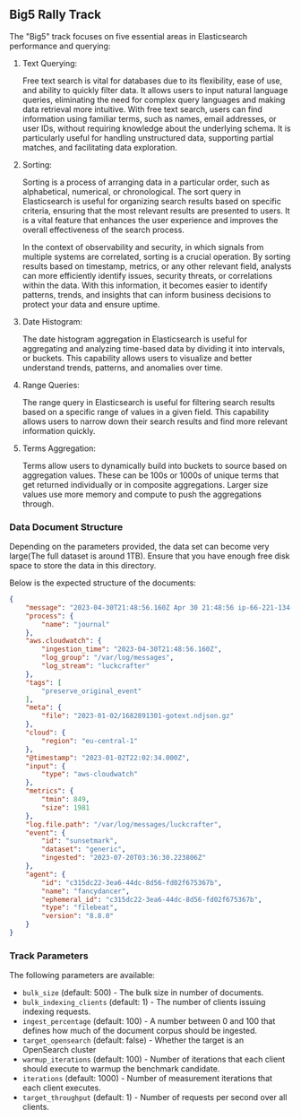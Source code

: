 ## Big5 Rally Track

The "Big5" track focuses on five essential areas in Elasticsearch performance and querying:

1. Text Querying:

   Free text search is vital for databases due to its flexibility, ease of use, and ability to quickly filter data. It allows users to input natural language queries, eliminating the need for complex query languages and making data retrieval more intuitive. With free text search, users can find information using familiar terms, such as names, email addresses, or user IDs, without requiring knowledge about the underlying schema. It is particularly useful for handling unstructured data, supporting partial matches, and facilitating data exploration.

2. Sorting:

   Sorting is a process of arranging data in a particular order, such as alphabetical, numerical, or chronological. The sort query in Elasticsearch is useful for organizing search results based on specific criteria, ensuring that the most relevant results are presented to users. It is a vital feature that enhances the user experience and improves the overall effectiveness of the search process.

   In the context of observability and security, in which signals from multiple systems are correlated, sorting is a crucial operation. By sorting results based on timestamp, metrics, or any other relevant field, analysts can more efficiently identify issues, security threats, or correlations within the data. With this information, it becomes easier to identify patterns, trends, and insights that can inform business decisions to protect your data and ensure uptime.

3. Date Histogram:

   The date histogram aggregation in Elasticsearch is useful for aggregating and analyzing time-based data by dividing it into intervals, or buckets. This capability allows users to visualize and better understand trends, patterns, and anomalies over time.

4. Range Queries:

   The range query in Elasticsearch is useful for filtering search results based on a specific range of values in a given field. This capability allows users to narrow down their search results and find more relevant information quickly.

5. Terms Aggregation:

   Terms allow users to dynamically build into buckets to source based on aggregation values. These can be 100s or 1000s of unique terms that get returned individually or in composite aggregations. Larger size values use more memory and compute to push the aggregations through.


### Data Document Structure

Depending on the parameters provided, the data set can become very large(The full dataset is around 1TB). Ensure that you have enough free disk space to store the data in this directory.

Below is the expected structure of the documents:

```json
{
    "message": "2023-04-30T21:48:56.160Z Apr 30 21:48:56 ip-66-221-134-40 journal: donkey glazer fly shark whip servant thornfalcon",
    "process": {
        "name": "journal"
    },
    "aws.cloudwatch": {
        "ingestion_time": "2023-04-30T21:48:56.160Z",
        "log_group": "/var/log/messages",
        "log_stream": "luckcrafter"
    },
    "tags": [
        "preserve_original_event"
    ],
    "meta": {
        "file": "2023-01-02/1682891301-gotext.ndjson.gz"
    },
    "cloud": {
        "region": "eu-central-1"
    },
    "@timestamp": "2023-01-02T22:02:34.000Z",
    "input": {
        "type": "aws-cloudwatch"
    },
    "metrics": {
        "tmin": 849,
        "size": 1981
    },
    "log.file.path": "/var/log/messages/luckcrafter",
    "event": {
        "id": "sunsetmark",
        "dataset": "generic",
        "ingested": "2023-07-20T03:36:30.223806Z"
    },
    "agent": {
        "id": "c315dc22-3ea6-44dc-8d56-fd02f675367b",
        "name": "fancydancer",
        "ephemeral_id": "c315dc22-3ea6-44dc-8d56-fd02f675367b",
        "type": "filebeat",
        "version": "8.8.0"
    }
}
```

### Track Parameters

The following parameters are available:

* `bulk_size` (default: 500) - The bulk size in number of documents.
* `bulk_indexing_clients` (default: 1) - The number of clients issuing indexing requests.
* `ingest_percentage` (default: 100) - A number between 0 and 100 that defines how much of the document corpus should be ingested.
* `target_opensearch` (default: false) - Whether the target is an OpenSearch cluster
* `warmup_iterations` (default: 100) - Number of iterations that each client should execute to warmup the benchmark candidate.
* `iterations` (default: 1000) - Number of measurement iterations that each client executes.
* `target_throughput` (default: 1) - Number of requests per second over all clients.
